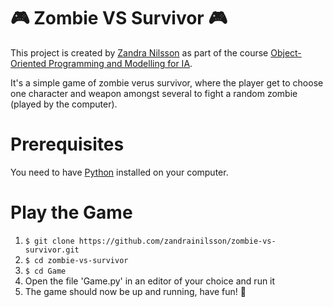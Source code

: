 # 🎮 Zombie VS Survivor 🎮
This project is created by [Zandra Nilsson](https://github.com/zandrainilsson) as part of the course [Object-Oriented Programming and Modelling for IA](https://edu.mau.se/sv/Course/DA361A).

It's a simple game of zombie verus survivor, where the player get to choose one character and weapon amongst several to fight a random zombie (played by the computer).

# Prerequisites
You need to have [Python](https://www.python.org/downloads/) installed on your computer.

# Play the Game
1. `$ git clone https://github.com/zandrainilsson/zombie-vs-survivor.git`
2. `$ cd zombie-vs-survivor`
3. `$ cd Game`
4. Open the file 'Game.py' in an editor of your choice and run it
5. The game should now be up and running, have fun! 🎉 